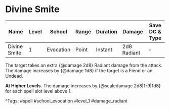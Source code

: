 # Divine Smite

| Name | Level | School | Range | Duration | Damage | Save DC & Type |
|------|-------|--------|-------|----------|--------|----------------|
| Divine Smite | 1 | Evocation | Point | Instant | 2d8 Radiant | - |

The target takes an extra {@damage 2d8} Radiant damage from the attack. The damage increases by {@damage 1d8} if the target is a Fiend or an Undead.

**At Higher Levels.** The damage increases by {@scaledamage 2d8|1-9|1d8} for each spell slot level above 1.

^Tags: #spell #school_evocation #level_1 #damage_radiant